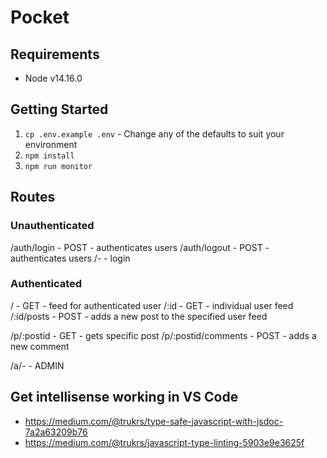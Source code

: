 # Pocket

## Requirements

* Node v14.16.0

## Getting Started

1. `cp .env.example .env` - Change any of the defaults to suit your environment
1. `npm install`
1. `npm run monitor`

## Routes

### Unauthenticated

/auth/login - POST - authenticates users
/auth/logout - POST - authenticates users
/*-* - login

### Authenticated

/ - GET - feed for authenticated user
/:id - GET - individual user feed
/:id/posts - POST - adds a new post to the specified user feed

/p/:postid - GET - gets specific post
/p/:postid/comments - POST - adds a new comment

/a/*-* - ADMIN

## Get intellisense working in VS Code

* <https://medium.com/@trukrs/type-safe-javascript-with-jsdoc-7a2a63209b76>
* <https://medium.com/@trukrs/javascript-type-linting-5903e9e3625f>
